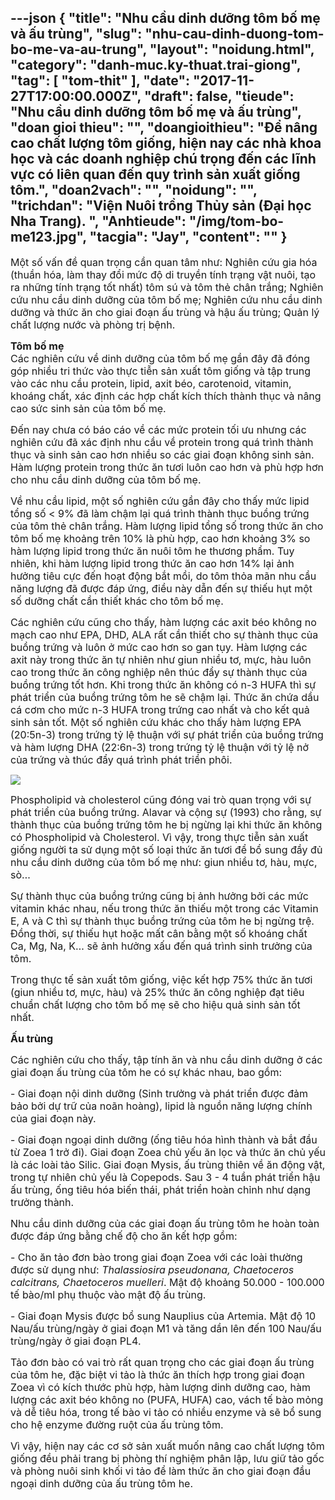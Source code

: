 ---json
{
    "title": "Nhu cầu dinh dưỡng tôm bố mẹ và ấu trùng",
    "slug": "nhu-cau-dinh-duong-tom-bo-me-va-au-trung",
    "layout": "noidung.html",
    "category": "danh-muc.ky-thuat.trai-giong",
    "tag": [
        "tom-thit"
    ],
    "date": "2017-11-27T17:00:00.000Z",
    "draft": false,
    "tieude": "Nhu cầu dinh dưỡng tôm bố mẹ và ấu trùng",
    "doan gioi thieu": "",
    "doangioithieu": "Để nâng cao chất lượng tôm giống, hiện nay các nhà khoa học và các doanh nghiệp chú trọng đến các lĩnh vực có liên quan đến quy trình sản xuất giống tôm.",
    "doan2vach": "",
    "noidung": "",
    "trichdan": "Viện Nuôi trồng Thủy sản (Đại học Nha Trang). ",
    "Anhtieude": "/img/tom-bo-me123.jpg",
    "tacgia": "Jay",
    "__content__": ""
}
---
<p><span style="font-size:16px">Một số vấn đề quan trọng cần quan t&acirc;m như: Nghi&ecirc;n cứu gia h&oacute;a (thuần h&oacute;a, l&agrave;m thay đổi mức độ di truyền t&iacute;nh trạng vật nu&ocirc;i, tạo ra những t&iacute;nh trạng tốt nhất) t&ocirc;m s&uacute; v&agrave; t&ocirc;m thẻ ch&acirc;n trắng; Nghi&ecirc;n cứu nhu cầu dinh dưỡng của t&ocirc;m bố mẹ; Nghi&ecirc;n cứu nhu cầu dinh dưỡng v&agrave; thức ăn cho giai đoạn ấu tr&ugrave;ng v&agrave; hậu ấu tr&ugrave;ng; Quản l&yacute; chất lượng nước v&agrave; ph&ograve;ng trị bệnh.</span></p>

<p><span style="font-size:16px"><strong>T&ocirc;m bố mẹ&nbsp;</strong><br />
C&aacute;c nghi&ecirc;n cứu về dinh dưỡng của t&ocirc;m bố mẹ gần đ&acirc;y đ&atilde; đ&oacute;ng g&oacute;p nhiều tri thức v&agrave;o thực tiễn sản xuất t&ocirc;m giống v&agrave; tập trung v&agrave;o c&aacute;c nhu cầu protein, lipid, axit b&eacute;o, carotenoid, vitamin, kho&aacute;ng chất, x&aacute;c định c&aacute;c hợp chất k&iacute;ch th&iacute;ch th&agrave;nh thục v&agrave; n&acirc;ng cao sức sinh sản của t&ocirc;m bố mẹ.</span></p>

<p><span style="font-size:16px">Đến nay chưa c&oacute; b&aacute;o c&aacute;o về c&aacute;c mức protein tối ưu nhưng c&aacute;c nghi&ecirc;n cứu đ&atilde; x&aacute;c định nhu cầu về protein trong qu&aacute; tr&igrave;nh th&agrave;nh thục v&agrave; sinh sản cao hơn nhiều so c&aacute;c giai đoạn kh&ocirc;ng sinh sản. H&agrave;m lượng protein trong thức ăn tươi lu&ocirc;n cao hơn v&agrave; ph&ugrave; hợp hơn cho nhu cầu dinh dưỡng của t&ocirc;m bố mẹ.</span></p>

<p><span style="font-size:16px">Về nhu cầu lipid, một số nghi&ecirc;n cứu gần đ&acirc;y cho thấy mức lipid tổng số &lt; 9% đ&atilde; l&agrave;m chậm lại qu&aacute; tr&igrave;nh th&agrave;nh thục buồng trứng của t&ocirc;m thẻ ch&acirc;n trắng. H&agrave;m lượng lipid tổng số trong thức ăn cho t&ocirc;m bố mẹ khoảng tr&ecirc;n 10% l&agrave; ph&ugrave; hợp, cao hơn khoảng 3% so h&agrave;m lượng lipid trong thức ăn nu&ocirc;i t&ocirc;m he thương phẩm. Tuy nhi&ecirc;n, khi h&agrave;m lượng lipid trong thức ăn cao hơn 14% lại ảnh hưởng ti&ecirc;u cực đến hoạt động bắt mồi, do t&ocirc;m thỏa m&atilde;n nhu cầu năng lượng đ&atilde; được đ&aacute;p ứng, điều n&agrave;y dẫn đến sự thiếu hụt một số dưỡng chất cần thiết kh&aacute;c cho t&ocirc;m bố mẹ.</span></p>

<p><span style="font-size:16px">C&aacute;c nghi&ecirc;n cứu cũng cho thấy, h&agrave;m lượng c&aacute;c axit b&eacute;o kh&ocirc;ng no mạch cao như EPA, DHD, ALA rất cần thiết cho sự th&agrave;nh thục của buồng trứng v&agrave; lu&ocirc;n ở mức cao hơn so gan tụy. H&agrave;m lượng c&aacute;c axit n&agrave;y trong thức ăn tự nhi&ecirc;n như giun nhiều tơ, mực, h&agrave;u lu&ocirc;n cao trong thức ăn c&ocirc;ng nghiệp n&ecirc;n th&uacute;c đẩy sự th&agrave;nh thục của buồng trứng tốt hơn. Khi trong thức ăn kh&ocirc;ng c&oacute; n-3 HUFA th&igrave; sự ph&aacute;t triển của buồng trứng t&ocirc;m he sẽ chậm lại. Thức ăn chứa dầu c&aacute; cơm cho mức n-3 HUFA trong trứng cao nhất v&agrave; cho kết quả sinh sản tốt. Một số nghi&ecirc;n cứu kh&aacute;c cho thấy h&agrave;m lượng EPA (20:5n-3) trong trứng tỷ lệ thuận với sự ph&aacute;t triển của buồng trứng v&agrave; h&agrave;m lượng DHA (22:6n-3) trong trứng tỷ lệ thuận với tỷ lệ nở của trứng v&agrave; th&uacute;c đẩy qu&aacute; tr&igrave;nh ph&aacute;t triển ph&ocirc;i.</span></p>

<p><span style="font-size:16px"><img src="http://78.media.tumblr.com/41addf0d447da2112351f7f82f7e7fbc/tumblr_inline_ou5lilYVqU1txo3bl_1280.png" /></span></p>

<p><span style="font-size:16px">Phospholipid v&agrave; cholesterol cũng đ&oacute;ng vai tr&ograve; quan trọng với sự ph&aacute;t triển của buồng trứng. Alavar v&agrave; cộng sự (1993) cho rằng, sự th&agrave;nh thục của buồng trứng t&ocirc;m he bị ngừng lại khi thức ăn kh&ocirc;ng c&oacute; Phospholipid v&agrave; Cholesterol. V&igrave; vậy, trong thực tiễn sản xuất giống người ta sử dụng một số loại thức ăn tươi để bổ sung đầy đủ nhu cầu dinh dưỡng của t&ocirc;m bố mẹ như: giun nhiều tơ, h&agrave;u, mực, s&ograve;&hellip;</span></p>

<p><span style="font-size:16px">Sự th&agrave;nh thục của buồng trứng cũng bị ảnh hưởng bởi c&aacute;c mức vitamin kh&aacute;c nhau, nếu trong thức ăn thiếu một trong c&aacute;c Vitamin E, A v&agrave; C th&igrave; sự th&agrave;nh thục buồng trứng của t&ocirc;m he bị ngừng trệ. Đồng thời, sự thiếu hụt hoặc mất c&acirc;n bằng một số kho&aacute;ng chất Ca, Mg, Na, K&hellip; sẽ ảnh hưởng xấu đến qu&aacute; tr&igrave;nh sinh trưởng của t&ocirc;m.</span></p>

<p><span style="font-size:16px">Trong thực tế sản xuất t&ocirc;m giống, việc kết hợp 75% thức ăn tươi (giun nhiều tơ, mực, h&agrave;u) v&agrave; 25% thức ăn c&ocirc;ng nghiệp đạt ti&ecirc;u chuẩn chất lượng cho t&ocirc;m bố mẹ sẽ cho hiệu quả sinh sản tốt nhất.</span></p>

<p><span style="font-size:16px"><strong>Ấu tr&ugrave;ng</strong></span></p>

<p><span style="font-size:16px">C&aacute;c nghi&ecirc;n cứu cho thấy, tập t&iacute;nh ăn v&agrave; nhu cầu dinh dưỡng ở c&aacute;c giai đoạn ấu tr&ugrave;ng của t&ocirc;m he c&oacute; sự kh&aacute;c nhau, bao gồm:</span></p>

<p><span style="font-size:16px">- Giai đoạn nội dinh dưỡng (Sinh trưởng v&agrave; ph&aacute;t triển được đảm bảo bởi dự trữ của no&atilde;n ho&agrave;ng), lipid l&agrave; nguồn năng lượng ch&iacute;nh của giai đoạn n&agrave;y.</span></p>

<p><span style="font-size:16px">- Giai đoạn ngoại dinh dưỡng (ống ti&ecirc;u h&oacute;a h&igrave;nh th&agrave;nh v&agrave; bắt đầu từ Zoea 1 trở đi). Giai đoạn Zoea chủ yếu ăn lọc v&agrave; thức ăn chủ yếu l&agrave; c&aacute;c lo&agrave;i tảo Silic. Giai đoạn Mysis, ấu tr&ugrave;ng thi&ecirc;n về ăn động vật, trong tự nhi&ecirc;n chủ yếu l&agrave; Copepods. Sau 3 - 4 tuần ph&aacute;t triển hậu ấu tr&ugrave;ng, ống ti&ecirc;u h&oacute;a biến th&aacute;i, ph&aacute;t triển ho&agrave;n chỉnh như dạng trưởng th&agrave;nh.</span></p>

<p><span style="font-size:16px">Nhu cầu dinh dưỡng của c&aacute;c giai đoạn ấu tr&ugrave;ng t&ocirc;m he ho&agrave;n to&agrave;n được đ&aacute;p ứng bằng chế độ cho ăn kết hợp gồm:</span></p>

<p><span style="font-size:16px">- Cho ăn tảo đơn b&agrave;o trong giai đoạn Zoea với c&aacute;c lo&agrave;i thường được sử dụng như:&nbsp;<em>Thalassiosira pseudonana, Chaetoceros calcitrans, Chaetoceros muelleri</em>. Mật độ khoảng 50.000 - 100.000 tế b&agrave;o/ml phụ thuộc v&agrave;o mật độ ấu tr&ugrave;ng.</span></p>

<p><span style="font-size:16px">- Giai đoạn Mysis được bổ sung Nauplius của Artemia. Mật độ 10 Nau/ấu tr&ugrave;ng/ng&agrave;y ở giai đoạn M1 v&agrave; tăng dần l&ecirc;n đến 100 Nau/ấu tr&ugrave;ng/ng&agrave;y ở giai đoạn PL4.</span></p>

<p><span style="font-size:16px">Tảo đơn b&agrave;o c&oacute; vai tr&ograve; rất quan trọng cho c&aacute;c giai đoạn ấu tr&ugrave;ng của t&ocirc;m he, đặc biệt vi tảo l&agrave; thức ăn th&iacute;ch hợp trong giai đoạn Zoea v&igrave; c&oacute; k&iacute;ch thước ph&ugrave; hợp, h&agrave;m lượng dinh dưỡng cao, h&agrave;m lượng c&aacute;c axit b&eacute;o kh&ocirc;ng no (PUFA, HUFA) cao, v&aacute;ch tế b&agrave;o mỏng v&agrave; dễ ti&ecirc;u h&oacute;a, trong tế b&agrave;o vi tảo c&oacute; nhiều enzyme v&agrave; sẽ bổ sung cho hệ enzyme đường ruột của ấu tr&ugrave;ng t&ocirc;m.</span></p>

<p><span style="font-size:16px">V&igrave; vậy, hiện nay c&aacute;c cơ sở sản xuất muốn n&acirc;ng cao chất lượng t&ocirc;m giống đều phải trang bị ph&ograve;ng th&iacute; nghiệm ph&acirc;n lập, lưu giữ tảo gốc v&agrave; ph&ograve;ng nu&ocirc;i sinh khối vi tảo để l&agrave;m thức ăn cho giai đoạn đầu ngoại dinh dưỡng của ấu tr&ugrave;ng t&ocirc;m he.</span></p>
